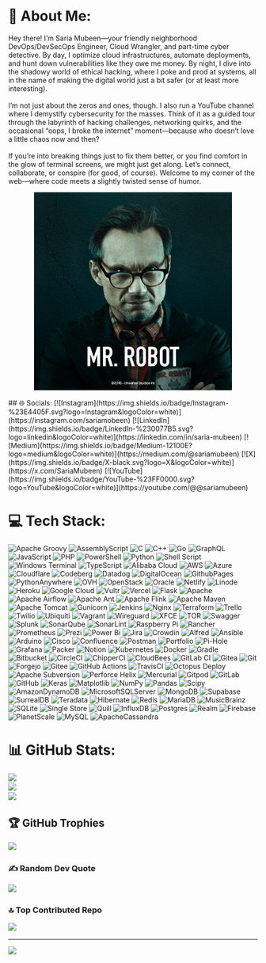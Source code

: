 # 💫 About Me:
Hey there! I’m Saria Mubeen—your friendly neighborhood DevOps/DevSecOps Engineer, Cloud Wrangler, and part-time cyber detective. By day, I optimize cloud infrastructures, automate deployments, and hunt down vulnerabilities like they owe me money. By night, I dive into the shadowy world of ethical hacking, where I poke and prod at systems, all in the name of making the digital world just a bit safer (or at least more interesting).<br><br>I’m not just about the zeros and ones, though. I also run a YouTube channel where I demystify cybersecurity for the masses. Think of it as a guided tour through the labyrinth of hacking challenges, networking quirks, and the occasional “oops, I broke the internet” moment—because who doesn’t love a little chaos now and then?<br><br>If you’re into breaking things just to fix them better, or you find comfort in the glow of terminal screens, we might just get along. Let’s connect, collaborate, or conspire (for good, of course). Welcome to my corner of the web—where code meets a slightly twisted sense of humor.

<p align="center">
  <img src="https://github.com/sariamubeen/me/blob/c11eecca5d8bcc5b4177c43a4f4f88bc6531e1a3/x.gif" alt="Saria Mubeen" width=400"/>
</p>
## 🌐 Socials:
[![Instagram](https://img.shields.io/badge/Instagram-%23E4405F.svg?logo=Instagram&logoColor=white)](https://instagram.com/sariamobeen) [![LinkedIn](https://img.shields.io/badge/LinkedIn-%230077B5.svg?logo=linkedin&logoColor=white)](https://linkedin.com/in/saria-mubeen) [![Medium](https://img.shields.io/badge/Medium-12100E?logo=medium&logoColor=white)](https://medium.com/@sariamubeen) [![X](https://img.shields.io/badge/X-black.svg?logo=X&logoColor=white)](https://x.com/SariaMubeen) [![YouTube](https://img.shields.io/badge/YouTube-%23FF0000.svg?logo=YouTube&logoColor=white)](https://youtube.com/@@sariamubeen) 

# 💻 Tech Stack:
![Apache Groovy](https://img.shields.io/badge/Apache%20Groovy-4298B8.svg?style=flat&logo=Apache+Groovy&logoColor=white) ![AssemblyScript](https://img.shields.io/badge/assembly%20script-%23000000.svg?style=flat&logo=assemblyscript&logoColor=white) ![C](https://img.shields.io/badge/c-%2300599C.svg?style=flat&logo=c&logoColor=white) ![C++](https://img.shields.io/badge/c++-%2300599C.svg?style=flat&logo=c%2B%2B&logoColor=white) ![Go](https://img.shields.io/badge/go-%2300ADD8.svg?style=flat&logo=go&logoColor=white) ![GraphQL](https://img.shields.io/badge/-GraphQL-E10098?style=flat&logo=graphql&logoColor=white) ![JavaScript](https://img.shields.io/badge/javascript-%23323330.svg?style=flat&logo=javascript&logoColor=%23F7DF1E) ![PHP](https://img.shields.io/badge/php-%23777BB4.svg?style=flat&logo=php&logoColor=white) ![PowerShell](https://img.shields.io/badge/PowerShell-%235391FE.svg?style=flat&logo=powershell&logoColor=white) ![Python](https://img.shields.io/badge/python-3670A0?style=flat&logo=python&logoColor=ffdd54) ![Shell Script](https://img.shields.io/badge/shell_script-%23121011.svg?style=flat&logo=gnu-bash&logoColor=white) ![Windows Terminal](https://img.shields.io/badge/Windows%20Terminal-%234D4D4D.svg?style=flat&logo=windows-terminal&logoColor=white) ![TypeScript](https://img.shields.io/badge/typescript-%23007ACC.svg?style=flat&logo=typescript&logoColor=white) ![Alibaba Cloud](https://img.shields.io/badge/AlibabaCloud-%23FF6701.svg?style=flat&logo=alibabacloud&logoColor=white) ![AWS](https://img.shields.io/badge/AWS-%23FF9900.svg?style=flat&logo=amazon-aws&logoColor=white) ![Azure](https://img.shields.io/badge/azure-%230072C6.svg?style=flat&logo=microsoftazure&logoColor=white) ![Cloudflare](https://img.shields.io/badge/Cloudflare-F38020?style=flat&logo=Cloudflare&logoColor=white) ![Codeberg](https://img.shields.io/badge/Codeberg-2185D0?style=flat&logo=Codeberg&logoColor=white) ![Datadog](https://img.shields.io/badge/datadog-%23632CA6.svg?style=flat&logo=datadog&logoColor=white) ![DigitalOcean](https://img.shields.io/badge/DigitalOcean-%230167ff.svg?style=flat&logo=digitalOcean&logoColor=white) ![GithubPages](https://img.shields.io/badge/github%20pages-121013?style=flat&logo=github&logoColor=white) ![PythonAnywhere](https://img.shields.io/badge/pythonanywhere-%232F9FD7.svg?style=flat&logo=pythonanywhere&logoColor=151515) ![OVH](https://img.shields.io/badge/ovh-%23123F6D.svg?style=flat&logo=ovh&logoColor=#123F6D) ![OpenStack](https://img.shields.io/badge/Openstack-%23f01742.svg?style=flat&logo=openstack&logoColor=white) ![Oracle](https://img.shields.io/badge/Oracle-F80000?style=flat&logo=oracle&logoColor=white) ![Netlify](https://img.shields.io/badge/netlify-%23000000.svg?style=flat&logo=netlify&logoColor=#00C7B7) ![Linode](https://img.shields.io/badge/linode-00A95C?style=flat&logo=linode&logoColor=white) ![Heroku](https://img.shields.io/badge/heroku-%23430098.svg?style=flat&logo=heroku&logoColor=white) ![Google Cloud](https://img.shields.io/badge/GoogleCloud-%234285F4.svg?style=flat&logo=google-cloud&logoColor=white) ![Vultr](https://img.shields.io/badge/Vultr-007BFC.svg?style=flat&logo=vultr) ![Vercel](https://img.shields.io/badge/vercel-%23000000.svg?style=flat&logo=vercel&logoColor=white) ![Flask](https://img.shields.io/badge/flask-%23000.svg?style=flat&logo=flask&logoColor=white) ![Apache](https://img.shields.io/badge/apache-%23D42029.svg?style=flat&logo=apache&logoColor=white) ![Apache Airflow](https://img.shields.io/badge/Apache%20Airflow-017CEE?style=flat&logo=Apache%20Airflow&logoColor=white) ![Apache Ant](https://img.shields.io/badge/Apache%20Ant-A81C7D?style=flat&logo=Apache%20Ant&logoColor=white) ![Apache Flink](https://img.shields.io/badge/Apache%20Flink-E6526F?style=flat&logo=Apache%20Flink&logoColor=white) ![Apache Maven](https://img.shields.io/badge/Apache%20Maven-C71A36?style=flat&logo=Apache%20Maven&logoColor=white) ![Apache Tomcat](https://img.shields.io/badge/apache%20tomcat-%23F8DC75.svg?style=flat&logo=apache-tomcat&logoColor=black) ![Gunicorn](https://img.shields.io/badge/gunicorn-%298729.svg?style=flat&logo=gunicorn&logoColor=white) ![Jenkins](https://img.shields.io/badge/jenkins-%232C5263.svg?style=flat&logo=jenkins&logoColor=white) ![Nginx](https://img.shields.io/badge/nginx-%23009639.svg?style=flat&logo=nginx&logoColor=white) ![Terraform](https://img.shields.io/badge/terraform-%235835CC.svg?style=flat&logo=terraform&logoColor=white) ![Trello](https://img.shields.io/badge/Trello-%23026AA7.svg?style=flat&logo=Trello&logoColor=white) ![Twilio](https://img.shields.io/badge/Twilio-F22F46?style=flat&logo=Twilio&logoColor=white) ![Ubiquiti](https://img.shields.io/badge/ubiquiti-%230559C9.svg?style=flat&logo=ubiquiti&logoColor=white) ![Vagrant](https://img.shields.io/badge/vagrant-%231563FF.svg?style=flat&logo=vagrant&logoColor=white) ![Wireguard](https://img.shields.io/badge/wireguard-%2388171A.svg?style=flat&logo=wireguard&logoColor=white) ![XFCE](https://img.shields.io/badge/XFCE-%232284F2.svg?style=flat&logo=xfce&logoColor=white) ![TOR](https://img.shields.io/badge/tor-%237E4798.svg?style=flat&logo=tor-project&logoColor=white) ![Swagger](https://img.shields.io/badge/-Swagger-%23Clojure?style=flat&logo=swagger&logoColor=white) ![Splunk](https://img.shields.io/badge/splunk-%23000000.svg?style=flat&logo=splunk&logoColor=white) ![SonarQube](https://img.shields.io/badge/SonarQube-black?style=flat&logo=sonarqube&logoColor=4E9BCD) ![SonarLint](https://img.shields.io/badge/SonarLint-CB2029?style=flat&logo=SONARLINT&logoColor=white) ![Raspberry Pi](https://img.shields.io/badge/-RaspberryPi-C51A4A?style=flat&logo=Raspberry-Pi) ![Rancher](https://img.shields.io/badge/rancher-%230075A8.svg?style=flat&logo=rancher&logoColor=white) ![Prometheus](https://img.shields.io/badge/Prometheus-E6522C?style=flat&logo=Prometheus&logoColor=white) ![Prezi](https://img.shields.io/badge/Prezi-%23000000.svg?style=flat&logo=Prezi&logoColor=white) ![Power Bi](https://img.shields.io/badge/power_bi-F2C811?style=flat&logo=powerbi&logoColor=black) ![Jira](https://img.shields.io/badge/jira-%230A0FFF.svg?style=flat&logo=jira&logoColor=white) ![Crowdin](https://img.shields.io/badge/Crowdin-2E3340.svg?style=flat&logo=Crowdin&logoColor=white) ![Alfred](https://img.shields.io/badge/alfred-%235C1F87.svg?style=flat&logo=alfred) ![Ansible](https://img.shields.io/badge/ansible-%231A1918.svg?style=flat&logo=ansible&logoColor=white) ![Arduino](https://img.shields.io/badge/-Arduino-00979D?style=flat&logo=Arduino&logoColor=white) ![Cisco](https://img.shields.io/badge/cisco-%23049fd9.svg?style=flat&logo=cisco&logoColor=black) ![Confluence](https://img.shields.io/badge/confluence-%23172BF4.svg?style=flat&logo=confluence&logoColor=white) ![Postman](https://img.shields.io/badge/Postman-FF6C37?style=flat&logo=postman&logoColor=white) ![Portfolio](https://img.shields.io/badge/Portfolio-%23000000.svg?style=flat&logo=firefox&logoColor=#FF7139) ![Pi-Hole](https://img.shields.io/badge/pihole-%2396060C.svg?style=flat&logo=pi-hole&logoColor=white) ![Grafana](https://img.shields.io/badge/grafana-%23F46800.svg?style=flat&logo=grafana&logoColor=white) ![Packer](https://img.shields.io/badge/packer-%23E7EEF0.svg?style=flat&logo=packer&logoColor=%2302A8EF) ![Notion](https://img.shields.io/badge/Notion-%23000000.svg?style=flat&logo=notion&logoColor=white) ![Kubernetes](https://img.shields.io/badge/kubernetes-%23326ce5.svg?style=flat&logo=kubernetes&logoColor=white) ![Docker](https://img.shields.io/badge/docker-%230db7ed.svg?style=flat&logo=docker&logoColor=white) ![Gradle](https://img.shields.io/badge/Gradle-02303A.svg?style=flat&logo=Gradle&logoColor=white) ![Bitbucket](https://img.shields.io/badge/bitbucket-%230047B3.svg?style=flat&logo=bitbucket&logoColor=white) ![CircleCI](https://img.shields.io/badge/circleci-%23161616.svg?style=flat&logo=circleci&logoColor=white) ![ChipperCI](https://img.shields.io/badge/chipperci-1e394e.svg?style=flat&logo=chipperci&logoColor=white) ![CloudBees](https://img.shields.io/badge/CloudBees-1997B5&?logo=cloudbees&logoColor=white&style=flat) ![GitLab CI](https://img.shields.io/badge/gitlab%20CI-%23181717.svg?style=flat&logo=gitlab&logoColor=white) ![Gitea](https://img.shields.io/badge/Gitea-34495E?style=flat&logo=gitea&logoColor=5D9425) ![Git](https://img.shields.io/badge/git-%23F05033.svg?style=flat&logo=git&logoColor=white) ![Forgejo](https://img.shields.io/badge/forgejo-%23FB923C.svg?style=flat&logo=forgejo&logoColor=white) ![Gitee](https://img.shields.io/badge/Gitee-C71D23?style=flat&logo=gitee&logoColor=white) ![GitHub Actions](https://img.shields.io/badge/github%20actions-%232671E5.svg?style=flat&logo=githubactions&logoColor=white) ![TravisCI](https://img.shields.io/badge/travis%20ci-%232B2F33.svg?style=flat&logo=travis&logoColor=white) ![Octopus Deploy](https://img.shields.io/badge/octopus%20deploy-0D80D8?style=flat&logo=octopusdeploy&logoColor=white) ![Apache Subversion](https://img.shields.io/badge/subversion-%23809CC9.svg?style=flat&logo=subversion&logoColor=white) ![Perforce Helix](https://img.shields.io/badge/-PERFORCE%20HELIX-404040?style=flat&logo=Perforce&logoColor=white) ![Mercurial](https://img.shields.io/badge/mercurial-999999.svg?style=flat&logo=mercurial&logoColor=white) ![Gitpod](https://img.shields.io/badge/gitpod-f06611.svg?style=flat&logo=gitpod&logoColor=white) ![GitLab](https://img.shields.io/badge/gitlab-%23181717.svg?style=flat&logo=gitlab&logoColor=white) ![GitHub](https://img.shields.io/badge/github-%23121011.svg?style=flat&logo=github&logoColor=white) ![Keras](https://img.shields.io/badge/Keras-%23D00000.svg?style=flat&logo=Keras&logoColor=white) ![Matplotlib](https://img.shields.io/badge/Matplotlib-%23ffffff.svg?style=flat&logo=Matplotlib&logoColor=black) ![NumPy](https://img.shields.io/badge/numpy-%23013243.svg?style=flat&logo=numpy&logoColor=white) ![Pandas](https://img.shields.io/badge/pandas-%23150458.svg?style=flat&logo=pandas&logoColor=white) ![Scipy](https://img.shields.io/badge/SciPy-%230C55A5.svg?style=flat&logo=scipy&logoColor=%white) ![AmazonDynamoDB](https://img.shields.io/badge/Amazon%20DynamoDB-4053D6?style=flat&logo=Amazon%20DynamoDB&logoColor=white) ![MicrosoftSQLServer](https://img.shields.io/badge/Microsoft%20SQL%20Server-CC2927?style=flat&logo=microsoft%20sql%20server&logoColor=white) ![MongoDB](https://img.shields.io/badge/MongoDB-%234ea94b.svg?style=flat&logo=mongodb&logoColor=white) ![Supabase](https://img.shields.io/badge/Supabase-3ECF8E?style=flat&logo=supabase&logoColor=white) ![SurrealDB](https://img.shields.io/badge/SurrealDB-FF00A0?style=flat&logo=surrealdb&logoColor=white) ![Teradata](https://img.shields.io/badge/Teradata-F37440?style=flat&logo=teradata&logoColor=white) ![Hibernate](https://img.shields.io/badge/Hibernate-59666C?style=flat&logo=Hibernate&logoColor=white) ![Redis](https://img.shields.io/badge/redis-%23DD0031.svg?style=flat&logo=redis&logoColor=white) ![MariaDB](https://img.shields.io/badge/MariaDB-003545?style=flat&logo=mariadb&logoColor=white) ![MusicBrainz](https://img.shields.io/badge/Musicbrainz-EB743B?style=flat&logo=musicbrainz&logoColor=BA478F) ![SQLite](https://img.shields.io/badge/sqlite-%2307405e.svg?style=flat&logo=sqlite&logoColor=white) ![Single Store](https://img.shields.io/badge/Single%20Store-AA00FF?style=flat&logo=singlestore&logoColor=white) ![Quill](https://img.shields.io/badge/Quill-52B0E7?style=flat&logo=apache&logoColor=white) ![InfluxDB](https://img.shields.io/badge/InfluxDB-22ADF6?style=flat&logo=InfluxDB&logoColor=white) ![Postgres](https://img.shields.io/badge/postgres-%23316192.svg?style=flat&logo=postgresql&logoColor=white) ![Realm](https://img.shields.io/badge/Realm-39477F?style=flat&logo=realm&logoColor=white) ![Firebase](https://img.shields.io/badge/firebase-a08021?style=flat&logo=firebase&logoColor=ffcd34) ![PlanetScale](https://img.shields.io/badge/planetscale-%23000000.svg?style=flat&logo=planetscale&logoColor=white) ![MySQL](https://img.shields.io/badge/mysql-4479A1.svg?style=flat&logo=mysql&logoColor=white) ![ApacheCassandra](https://img.shields.io/badge/cassandra-%231287B1.svg?style=flat&logo=apache-cassandra&logoColor=white)
# 📊 GitHub Stats:
![](https://github-readme-stats.vercel.app/api?username=sariamubeen&theme=dark&hide_border=false&include_all_commits=true&count_private=true)<br/>
![](https://github-readme-streak-stats.herokuapp.com/?user=sariamubeen&theme=dark&hide_border=false)<br/>
![](https://github-readme-stats.vercel.app/api/top-langs/?username=sariamubeen&theme=dark&hide_border=false&include_all_commits=true&count_private=true&layout=compact)

## 🏆 GitHub Trophies
![](https://github-profile-trophy.vercel.app/?username=sariamubeen&theme=radical&no-frame=false&no-bg=true&margin-w=4)

### ✍️ Random Dev Quote
![](https://quotes-github-readme.vercel.app/api?type=horizontal&theme=radical)

### 🔝 Top Contributed Repo
![](https://github-contributor-stats.vercel.app/api?username=sariamubeen&limit=5&theme=dark&combine_all_yearly_contributions=true)

---
[![](https://visitcount.itsvg.in/api?id=sariamubeen&icon=0&color=0)](https://visitcount.itsvg.in)

<!-- Proudly created with GPRM ( https://gprm.itsvg.in ) -->
